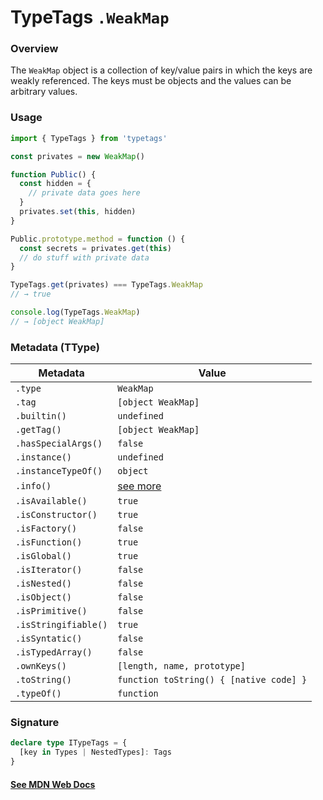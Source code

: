 # TypeTags `.WeakMap`

### Overview

The `WeakMap` object is a collection of key/value pairs in which the keys are weakly referenced. The keys must be objects and the values can be arbitrary values.

### Usage

```js
import { TypeTags } from 'typetags'

const privates = new WeakMap()

function Public() {
  const hidden = {
    // private data goes here
  }
  privates.set(this, hidden)
}

Public.prototype.method = function () {
  const secrets = privates.get(this)
  // do stuff with private data
}

TypeTags.get(privates) === TypeTags.WeakMap
// → true

console.log(TypeTags.WeakMap)
// → [object WeakMap]
```

### Metadata (TType)

| Metadata             | Value                                   |
| -------------------- | --------------------------------------- |
| `.type`              | `WeakMap`                               |
| `.tag`               | `[object WeakMap]`                      |
| `.builtin()`         | `undefined`                             |
| `.getTag()`          | `[object WeakMap]`                      |
| `.hasSpecialArgs()`  | `false`                                 |
| `.instance()`        | `undefined`                             |
| `.instanceTypeOf()`  | `object`                                |
| `.info()`            | [see more]()                            |
| `.isAvailable()`     | `true`                                  |
| `.isConstructor()`   | `true`                                  |
| `.isFactory()`       | `false`                                 |
| `.isFunction()`      | `true`                                  |
| `.isGlobal()`        | `true`                                  |
| `.isIterator()`      | `false`                                 |
| `.isNested()`        | `false`                                 |
| `.isObject()`        | `false`                                 |
| `.isPrimitive()`     | `false`                                 |
| `.isStringifiable()` | `true`                                  |
| `.isSyntatic()`      | `false`                                 |
| `.isTypedArray()`    | `false`                                 |
| `.ownKeys()`         | `[length, name, prototype]`             |
| `.toString()`        | `function toString() { [native code] }` |
| `.typeOf()`          | `function`                              |

### Signature

```ts
declare type ITypeTags = {
  [key in Types | NestedTypes]: Tags
}
```

#### [See MDN Web Docs](https://developer.mozilla.org/en-US/docs/Web/JavaScript/Reference/Global_Objects/WeakMap)
